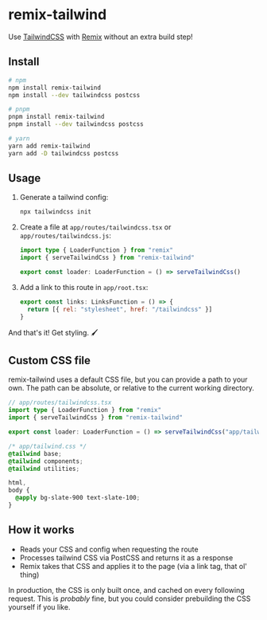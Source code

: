 # remix-tailwind

Use [TailwindCSS](https://tailwindcss.com) with [Remix](https://remix.run) without an extra build step!

## Install

```sh
# npm
npm install remix-tailwind
npm install --dev tailwindcss postcss

# pnpm
pnpm install remix-tailwind
pnpm install --dev tailwindcss postcss

# yarn
yarn add remix-tailwind
yarn add -D tailwindcss postcss
```

## Usage

1. Generate a tailwind config:

   ```sh
   npx tailwindcss init
   ```

1. Create a file at `app/routes/tailwindcss.tsx` or `app/routes/tailwindcss.js`:

   ```ts
   import type { LoaderFunction } from "remix"
   import { serveTailwindCss } from "remix-tailwind"

   export const loader: LoaderFunction = () => serveTailwindCss()
   ```

1. Add a link to this route in `app/root.tsx`:

   ```js
   export const links: LinksFunction = () => {
     return [{ rel: "stylesheet", href: "/tailwindcss" }]
   }
   ```

And that's it! Get styling. 🖌

## Custom CSS file

remix-tailwind uses a default CSS file, but you can provide a path to your own. The path can be absolute, or relative to the current working directory.

```ts
// app/routes/tailwindcss.tsx
import type { LoaderFunction } from "remix"
import { serveTailwindCss } from "remix-tailwind"

export const loader: LoaderFunction = () => serveTailwindCss("app/tailwind.css")
```

```css
/* app/tailwind.css */
@tailwind base;
@tailwind components;
@tailwind utilities;

html,
body {
  @apply bg-slate-900 text-slate-100;
}
```

## How it works

- Reads your CSS and config when requesting the route
- Processes tailwind CSS via PostCSS and returns it as a response
- Remix takes that CSS and applies it to the page (via a link tag, that ol' thing)

In production, the CSS is only built once, and cached on every following request. This is _probably_ fine, but you could consider prebuilding the CSS yourself if you like.
